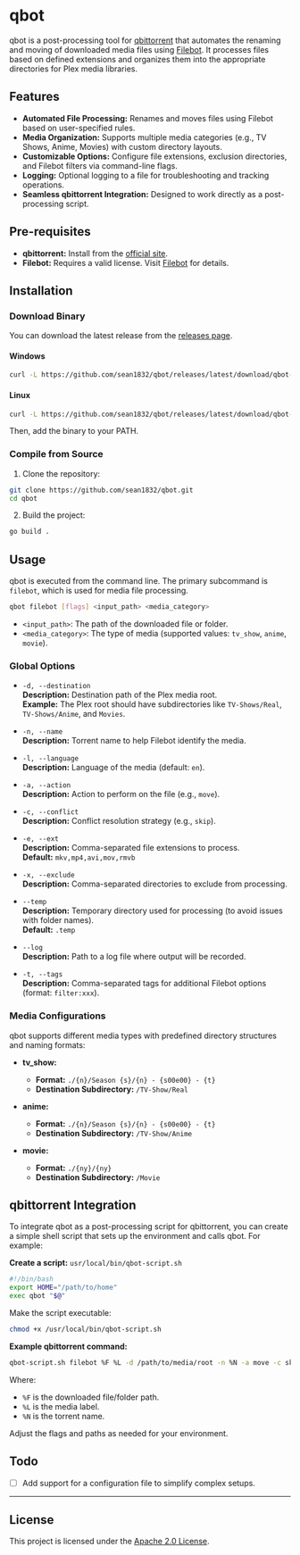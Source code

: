 # qbot

qbot is a post-processing tool for [qbittorrent](https://www.qbittorrent.org/) that automates the renaming and moving of downloaded media files using [Filebot](https://www.filebot.net/). It processes files based on defined extensions and organizes them into the appropriate directories for Plex media libraries.

## Features

- **Automated File Processing:** Renames and moves files using Filebot based on user-specified rules.
- **Media Organization:** Supports multiple media categories (e.g., TV Shows, Anime, Movies) with custom directory layouts.
- **Customizable Options:** Configure file extensions, exclusion directories, and Filebot filters via command-line flags.
- **Logging:** Optional logging to a file for troubleshooting and tracking operations.
- **Seamless qbittorrent Integration:** Designed to work directly as a post-processing script.

## Pre-requisites

- **qbittorrent:** Install from the [official site](https://www.qbittorrent.org/).
- **Filebot:** Requires a valid license. Visit [Filebot](https://www.filebot.net/) for details.

## Installation

### Download Binary

You can download the latest release from the [releases page](https://github.com/sean1832/qbot/releases/latest).

#### Windows
```bash
curl -L https://github.com/sean1832/qbot/releases/latest/download/qbot-win-amd64.exe -o qbot.exe
```

#### Linux
```bash
curl -L https://github.com/sean1832/qbot/releases/latest/download/qbot-linux-amd64 -o qbot
```

Then, add the binary to your PATH.

### Compile from Source

1. Clone the repository:
```bash
git clone https://github.com/sean1832/qbot.git
cd qbot
```
2. Build the project:
```bash
go build .
```

## Usage

qbot is executed from the command line. The primary subcommand is `filebot`, which is used for media file processing.

```bash
qbot filebot [flags] <input_path> <media_category>
```

- `<input_path>`: The path of the downloaded file or folder.
- `<media_category>`: The type of media (supported values: `tv_show`, `anime`, `movie`).

### Global Options

- `-d, --destination`  
  **Description:** Destination path of the Plex media root.  
  **Example:** The Plex root should have subdirectories like `TV-Shows/Real`, `TV-Shows/Anime`, and `Movies`.

- `-n, --name`  
  **Description:** Torrent name to help Filebot identify the media.

- `-l, --language`  
  **Description:** Language of the media (default: `en`).

- `-a, --action`  
  **Description:** Action to perform on the file (e.g., `move`).

- `-c, --conflict`  
  **Description:** Conflict resolution strategy (e.g., `skip`).

- `-e, --ext`  
  **Description:** Comma-separated file extensions to process.  
  **Default:** `mkv,mp4,avi,mov,rmvb`

- `-x, --exclude`  
  **Description:** Comma-separated directories to exclude from processing.

- `--temp`  
  **Description:** Temporary directory used for processing (to avoid issues with folder names).  
  **Default:** `.temp`

- `--log`  
  **Description:** Path to a log file where output will be recorded.

- `-t, --tags`  
  **Description:** Comma-separated tags for additional Filebot options (format: `filter:xxx`).

### Media Configurations

qbot supports different media types with predefined directory structures and naming formats:

- **tv_show:**  
  - **Format:** `./{n}/Season {s}/{n} - {s00e00} - {t}`  
  - **Destination Subdirectory:** `/TV-Show/Real`

- **anime:**  
  - **Format:** `./{n}/Season {s}/{n} - {s00e00} - {t}`  
  - **Destination Subdirectory:** `/TV-Show/Anime`

- **movie:**  
  - **Format:** `./{ny}/{ny}`  
  - **Destination Subdirectory:** `/Movie`

## qbittorrent Integration

To integrate qbot as a post-processing script for qbittorrent, you can create a simple shell script that sets up the environment and calls qbot. For example:

**Create a script:** `usr/local/bin/qbot-script.sh`
```bash
#!/bin/bash
export HOME="/path/to/home"
exec qbot "$@"
```
Make the script executable:
```bash
chmod +x /usr/local/bin/qbot-script.sh
```

**Example qbittorrent command:**
```bash
qbot-script.sh filebot %F %L -d /path/to/media/root -n %N -a move -c skip -l en -e "mkv,mp4,avi,mov,rmvb" -x "sample,extras" -t "filter:myfilter" --temp /path/to/temp_root --log "/path/to/log"
```
Where:
- `%F` is the downloaded file/folder path.
- `%L` is the media label.
- `%N` is the torrent name.

Adjust the flags and paths as needed for your environment.

## Todo

- [ ] Add support for a configuration file to simplify complex setups.

---

## License

This project is licensed under the [Apache 2.0 License](LICENSE).